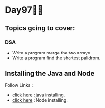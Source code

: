 # Day97🧑‍💻
## Topics going to cover: 
### DSA
- Write a program merge the two arrays.
- Write a program find the shortest palidrom.

## Installing the Java and Node 
Follow Links : 
- [click here](https://www.java.com/en/download/help/download_options.html) : java installing.
- [click here](https://nodejs.org/en/download) : Node installing.